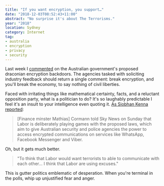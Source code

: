 ```yaml
---
title: "If you want encryption, you support…"
date: "2018-12-03T08:52:43+11:00"
abstract: "No surprise it's about The Terrorisms."
year: "2018"
location: Sydney
category: Internet
tag:
- australia
- encryption
- privacy
- security
---
```

Last week I [commented] on the Australian government's proposed draconian encryption backdoors. The agencies tasked with soliciting industry feedback should return a single comment: break encryption, and you'll break the economy, to say nothing of civil liberties.

Faced with irritating things like mathematical certainty, facts, and a reluctant opposition party, what is a politician to do? It's so laughably predictable I feel it's an insult to your intelligence even quoting it. [As Siobhan Kenna reported]\:

> [Finance minster Mathias] Cormann told Sky News on Sunday that Labor is deliberately playing games with the proposed laws, which aim to give Australian security and police agencies the power to access encrypted communications on services like WhatsApp, Facebook Messenger and Viber.

Oh, but it gets much better.

> "To think that Labor would want terrorists to able to communicate with each other... I think that Labor are using excuses."

This is gutter politics emblematic of desperation. When you're terminal in the polls, whip up unjustified fear and anger.

[As Siobhan Kenna reported]: https://tendaily.com.au/news/politics/a181201xfv/encryption-laws-labor-playing-games-with-terrorists-cormann-claims-20181202
[commented]: https://rubenerd.com/economic-impact-of-backdoors/
